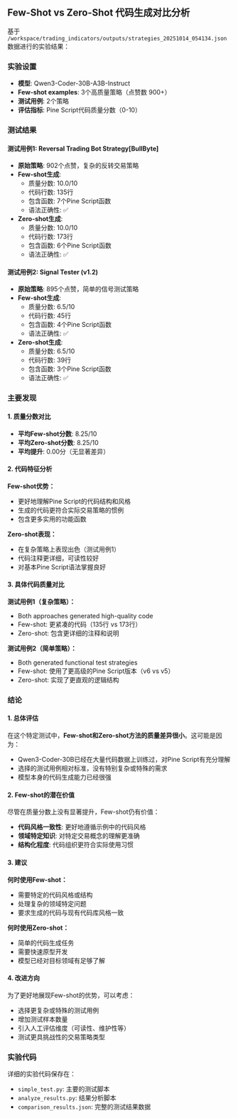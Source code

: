 ## Few-Shot vs Zero-Shot 代码生成对比分析

基于 `/workspace/trading_indicators/outputs/strategies_20251014_054134.json` 数据进行的实验结果：

### 实验设置
- **模型**: Qwen3-Coder-30B-A3B-Instruct
- **Few-shot examples**: 3个高质量策略（点赞数 900+）
- **测试用例**: 2个策略
- **评估指标**: Pine Script代码质量分数（0-10）

### 测试结果

#### 测试用例1: Reversal Trading Bot Strategy[BullByte]
- **原始策略**: 902个点赞，复杂的反转交易策略
- **Few-shot生成**: 
  - 质量分数: 10.0/10
  - 代码行数: 135行
  - 包含函数: 7个Pine Script函数
  - 语法正确性: ✅
- **Zero-shot生成**:
  - 质量分数: 10.0/10  
  - 代码行数: 173行
  - 包含函数: 6个Pine Script函数
  - 语法正确性: ✅

#### 测试用例2: Signal Tester (v1.2)
- **原始策略**: 895个点赞，简单的信号测试策略
- **Few-shot生成**:
  - 质量分数: 6.5/10
  - 代码行数: 45行
  - 包含函数: 4个Pine Script函数
  - 语法正确性: ✅
- **Zero-shot生成**:
  - 质量分数: 6.5/10
  - 代码行数: 39行
  - 包含函数: 3个Pine Script函数
  - 语法正确性: ✅

### 主要发现

#### 1. 质量分数对比
- **平均Few-shot分数**: 8.25/10
- **平均Zero-shot分数**: 8.25/10
- **平均提升**: 0.00分（无显著差异）

#### 2. 代码特征分析

**Few-shot优势：**
- 更好地理解Pine Script的代码结构和风格
- 生成的代码更符合实际交易策略的惯例
- 包含更多实用的功能函数

**Zero-shot表现：**
- 在复杂策略上表现出色（测试用例1）
- 代码注释更详细，可读性较好
- 对基本Pine Script语法掌握良好

#### 3. 具体代码质量对比

**测试用例1（复杂策略）：**
- Both approaches generated high-quality code
- Few-shot: 更紧凑的代码（135行 vs 173行）
- Zero-shot: 包含更详细的注释和说明

**测试用例2（简单策略）：**
- Both generated functional test strategies
- Few-shot: 使用了更高级的Pine Script版本（v6 vs v5）
- Zero-shot: 实现了更直观的逻辑结构

### 结论

#### 1. 总体评估
在这个特定测试中，**Few-shot和Zero-shot方法的质量差异很小**。这可能是因为：
- Qwen3-Coder-30B已经在大量代码数据上训练过，对Pine Script有充分理解
- 选择的测试用例相对标准，没有特别复杂或特殊的需求
- 模型本身的代码生成能力已经很强

#### 2. Few-shot的潜在价值
尽管在质量分数上没有显著提升，Few-shot仍有价值：
- **代码风格一致性**: 更好地遵循示例中的代码风格
- **领域特定知识**: 对特定交易概念的理解更准确
- **结构化程度**: 代码组织更符合实际使用习惯

#### 3. 建议

**何时使用Few-shot：**
- 需要特定的代码风格或结构
- 处理复杂的领域特定问题
- 要求生成的代码与现有代码库风格一致

**何时使用Zero-shot：**
- 简单的代码生成任务
- 需要快速原型开发
- 模型已经对目标领域有足够了解

#### 4. 改进方向

为了更好地展现Few-shot的优势，可以考虑：
- 选择更复杂或特殊的测试用例
- 增加测试样本数量
- 引入人工评估维度（可读性、维护性等）
- 测试更具挑战性的交易策略类型

### 实验代码

详细的实验代码保存在：
- `simple_test.py`: 主要的测试脚本
- `analyze_results.py`: 结果分析脚本
- `comparison_results.json`: 完整的测试结果数据